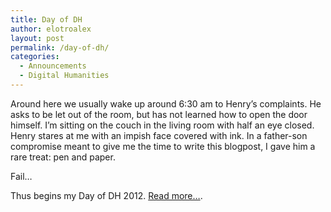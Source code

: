 ```yaml
---
title: Day of DH
author: elotroalex
layout: post
permalink: /day-of-dh/
categories:
  - Announcements
  - Digital Humanities
---
```

Around here we usually wake up around 6:30 am to Henry&#8217;s complaints. He asks to be let out of the room, but has not learned how to open the door himself. I&#8217;m sitting on the couch in the living room with half an eye closed. Henry stares at me with an impish face covered with ink. In a father-son compromise meant to give me the time to write this blogpost, I gave him a rare treat: pen and paper. 

Fail&#8230;

Thus begins my Day of DH 2012. <a href="http://dayofdh2012.artsrn.ualberta.ca/elotroalex/" title="Day of Alex Gil" target="_blank">Read more&#8230;</a>.
